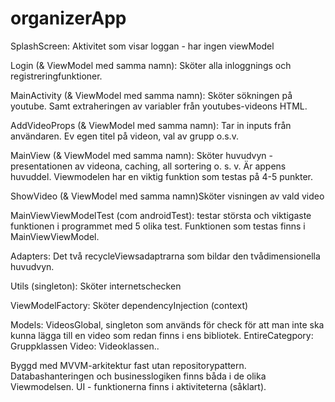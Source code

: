 # organizerApp

SplashScreen: Aktivitet som visar loggan - har ingen viewModel

Login (& ViewModel med samma namn): Sköter alla inloggnings och registreringfunktioner. 

MainActivity (& ViewModel med samma namn): Sköter sökningen på youtube. Samt extraheringen av variabler från youtubes-videons HTML.

AddVideoProps (& ViewModel med samma namn): Tar in inputs från användaren. Ev egen titel på videon, val av grupp o.s.v. 

MainView (& ViewModel med samma namn): Sköter huvudvyn - presentationen av videona, caching, all sortering o. s. v. Är appens huvuddel. Viewmodelen har en viktig funktion
som testas på 4-5 punkter. 

ShowVideo (& ViewModel med samma namn)Sköter visningen av vald video

MainViewViewModelTest (com androidTest): testar största och viktigaste funktionen i programmet med 5 olika test. Funktionen som testas finns i MainViewViewModel.

Adapters: Det två recycleViewsadaptrarna som bildar den tvådimensionella huvudvyn.

Utils (singleton): Sköter internetschecken

ViewModelFactory: Sköter dependencyInjection (context)

Models: VideosGlobal, singleton som används för check för att man inte ska kunna lägga till en video som redan finns i ens bibliotek. 
          EntireCategpory: Gruppklassen
          Video: Videoklassen..



Byggd med MVVM-arkitektur fast utan repositorypattern. Databashanteringen och businesslogiken finns båda i de olika Viewmodelsen. UI - funktionerna finns i aktiviteterna (såklart).
